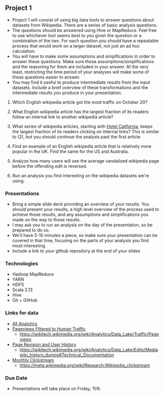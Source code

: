 ## Project 1
- Project 1 will consist of using big data tools to answer questions about datasets from Wikipedia.  There are a series of basic analysis questions.
- The questions should be answered using Hive or MapReduce.  Feel free to use whichever tool seems best to you given the question or a combination of the two.  For each question you should have a repeatable process that would work on a larger dataset, not just an ad hoc calculation.
- You will have to make some assumptions and simplfications in order to answer these questions.  Make sure those assumptions/simplifications and the reasoning for them are included in your answer.  At the very least, restricting the time period of your analyses will make some of these questions easier to answer.
- You may find it useful to produce intermediate results from the input datasets.  Include a brief overview of these transformations and the intermediate results you produce in your presentation.

1. Which English wikipedia article got the most traffic on October 20?

2. What English wikipedia article has the largest fraction of its readers follow an internal link to another wikipedia article?

3. What series of wikipedia articles, starting with [Hotel California](https://en.wikipedia.org/wiki/Hotel_California), keeps the largest fraction of its readers clicking on internal links?  This is similar to (2), but you should continue the analysis past the first article.

4. Find an example of an English wikipedia article that is relatively more popular in the UK.  Find the same for the US and Australia.

5. Analyze how many users will see the average vandalized wikipedia page before the offending edit is reversed.

6. Run an analysis you find interesting on the wikipedia datasets we're using.

### Presentations
- Bring a simple slide deck providing an overview of your results.  You should present your results, a high level overview of the process used to achieve those results, and any assumptions and simplifications you made on the way to those results.
- I may ask you to run an analysis on the day of the presentation, so be prepared to do so.
- We'll have 5-10 minutes a piece, so make sure your presentation can be covered in that time, focusing on the parts of your analysis you find most interesting.
- Include a link to your github repository at the end of your slides

### Technologies
- Hadoop MapReduce
- YARN
- HDFS
- Scala 2.13
- Hive
- Git + GitHub

### Links for data
- [All Analytics](https://dumps.wikimedia.org/other/analytics/)
- [Pageviews Filtered to Human Traffic](https://dumps.wikimedia.org/other/pageviews/readme.html)
  - https://wikitech.wikimedia.org/wiki/Analytics/Data_Lake/Traffic/Pageviews
- [Page Revision and User History](https://dumps.wikimedia.org/other/mediawiki_history/readme.html)
  - https://wikitech.wikimedia.org/wiki/Analytics/Data_Lake/Edits/Mediawiki_history_dumps#Technical_Documentation
- [Monthly Clickstream](https://dumps.wikimedia.org/other/clickstream/readme.html)
  - https://meta.wikimedia.org/wiki/Research:Wikipedia_clickstream

### Due Date
- Presentations will take place on Friday, 11/6.